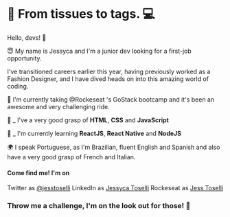 # 👗 From tissues to tags. 💻

Hello, devs!  👋

😇 My name is Jessyca and I'm a junior dev looking for a first-job opportunity.

I've transitioned careers earlier this year, having previously worked as a Fashion Designer, and I have dived heads on into this amazing world of coding.

🚀 I'm currently taking @Rockeseat 's GoStack bootcamp and it's been an awesome and very challenging ride.

🧶 _ I've a very good grasp of **HTML**, **CSS** and **JavaScript**

🧾 _ I'm currently learning **ReactJS**, **React Native** and **NodeJS**

🌍 I speak Portuguese, as I'm Brazilian, fluent English and Spanish and also have a very good grasp of French and Italian.

#### Come find me! I'm on
Twitter as [@jesstoselli](https://twitter.com/jesstoselli)
LinkedIn as [Jessyca Toselli](https://twitter.com/jesstoselli)
Rockeseat as [Jess Toselli](https://app.rocketseat.com.br/me/jessyca-toselli-1594492335)

### Throw me a challenge, I'm on the look out for those! 🚀
